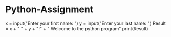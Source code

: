 # Python-Assignment
x = input("Enter your first name: ")
y = input("Enter your last name: ")
Result = x + " " + y + "!" + " Welcome to the python program"
print(Result)

